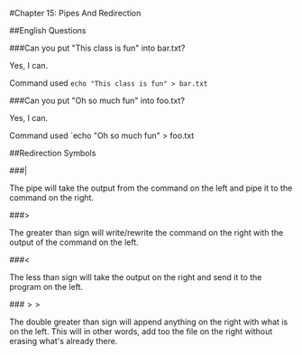 #Chapter 15: Pipes And Redirection
  
##English Questions

###Can you put "This class is fun" into bar.txt?

Yes, I can. 

Command used `echo "This class is fun" > bar.txt`

###Can you put "Oh so much fun" into foo.txt?

Yes, I can.

Command used `echo "Oh so much fun" > foo.txt

##Redirection Symbols

###$|$

The pipe will take the output from the command on the left and pipe it to the command on the right.

###$>$

The greater than sign will write/rewrite the command on the right with the output of the command on the left.

###$<$

The less than sign will take the output on the right and send it to the program on the left.

###$>>$

The double greater than sign will append anything on the right with what is on the left. This will in other words, add too the file on the right without erasing what's already there.
